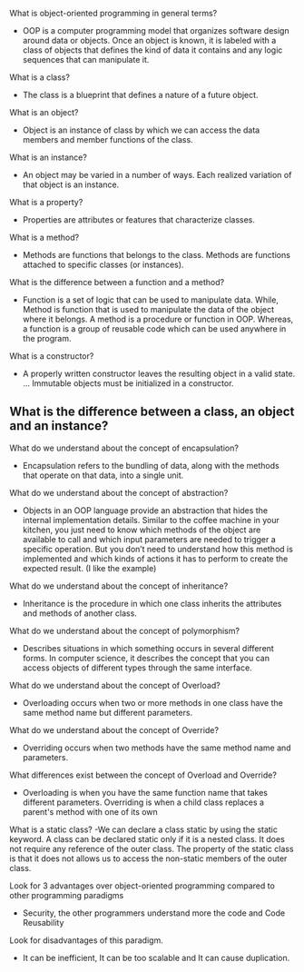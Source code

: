 What is object-oriented programming in general terms?
- OOP is a computer programming model that organizes software design around data or objects. Once an object is known, it is labeled with a class of objects that defines the kind of data it contains and any logic sequences that can manipulate it.

What is a class?
-  The class is a blueprint that defines a nature of a future object.

What is an object?
- Object is an instance of class by which we can access the data members and member functions of the class.

What is an instance?
- An object may be varied in a number of ways. Each realized variation of that object is an instance.

What is a property?
- Properties are attributes or features that characterize classes.

What is a method?
- Methods are functions that belongs to the class. Methods are functions attached to specific classes (or instances).

What is the difference between a function and a method?
- Function is a set of logic that can be used to manipulate data. While, Method is function that is used to manipulate the data of the object where it belongs. A method is a procedure or function in OOP. Whereas, a function is a group of reusable code which can be used anywhere in the program.

What is a constructor?
- A properly written constructor leaves the resulting object in a valid state. ... Immutable objects must be initialized in a constructor.

What is the difference between a class, an object and an instance?
-

What do we understand about the concept of encapsulation?
- Encapsulation refers to the bundling of data, along with the methods that operate on that data, into a single unit.

What do we understand about the concept of abstraction?
- Objects in an OOP language provide an abstraction that hides the internal implementation details. Similar to the coffee machine in your kitchen, you just need to know which methods of the object are available to call and which input parameters are needed to trigger a specific operation. But you don’t need to understand how this method is implemented and which kinds of actions it has to perform to create the expected result. (I like the example)

What do we understand about the concept of inheritance?
- Inheritance is the procedure in which one class inherits the attributes and methods of another class.

What do we understand about the concept of polymorphism?
- Describes situations in which something occurs in several different forms. In computer science, it describes the concept that you can access objects of different types through the same interface.

What do we understand about the concept of Overload?
- Overloading occurs when two or more methods in one class have the same method name but different parameters.

What do we understand about the concept of Override?
- Overriding occurs when two methods have the same method name and parameters.

What differences exist between the concept of Overload and Override?
- Overloading is when you have the same function name that takes different parameters. Overriding is when a child class replaces a parent's method with one of its own

What is a static class?
-We can declare a class static by using the static keyword. A class can be declared static only if it is a nested class. It does not require any reference of the outer class. The property of the static class is that it does not allows us to access the non-static members of the outer class.

Look for 3 advantages over object-oriented programming compared to other programming paradigms
- Security, the other programmers understand more the code and Code Reusability

Look for disadvantages of this paradigm.
- It can be inefficient, It can be too scalable and It can cause duplication.

